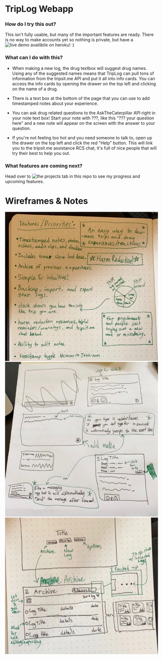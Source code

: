 # TripLog Webapp

### How do I try this out?
This isn't fully usable, but many of the important features are ready. There is no way to make accounts yet so nothing is private, but have a ![live demo availibile on heroku! :)](https://triplog-nic.herokuapp.com)

### What can I do with this?
* When making a new log, the drug textbox will suggest drug names. Using any of the suggested names means that TripLog can pull tons of information from the tripsit.me API and put it all into info cards. You can access the info cards by opening the drawer on the top left and clicking on the name of a drug.

* There is a text box at the bottom of the page that you can use to add timestamped notes about your experience.

* You can ask drug related questions to the AskTheCaterpillar API right in your note text box! Start your note with ???, like this "??? your question here" and a new note will appear on the screen with the answer to your question.

* If you're not feeling too hot and you need someone to talk to, open up the drawer on the top left and click the red "Help" button. This will link you to the tripsit.me assistance RCS chat, it's full of nice people that will try their best to help you out.

### What features are coming next?
Head over to ![the projects tab](https://github.com/snekek/TripLog_web/projects/1) in this repo to see my progress and upcoming features.

# Wireframes & Notes
![Notes](reference/notes.jpeg?raw=true "Notes")
![Main Page](reference/main_WF.jpeg?raw=true "Main Page")
![Title and Archive](reference/title_archive_WF.jpeg?raw=true "Title and Archive")

